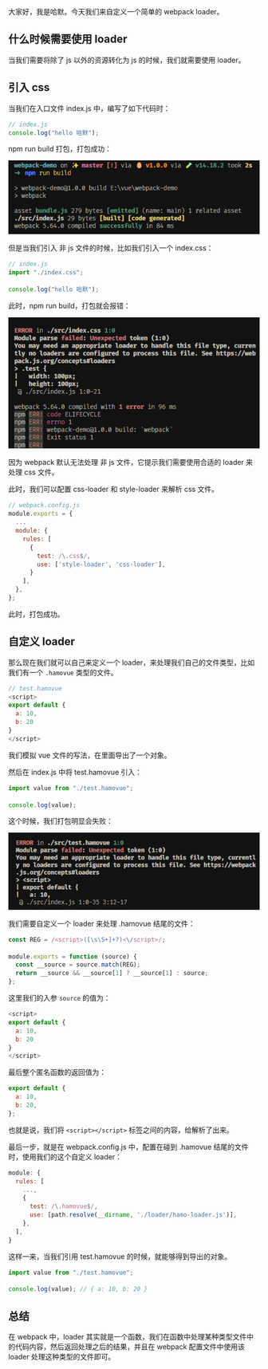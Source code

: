 大家好，我是哈默。今天我们来自定义一个简单的 webpack loader。

## 什么时候需要使用 loader

当我们需要将除了 js 以外的资源转化为 js 的时候，我们就需要使用 loader。

## 引入 css

当我们在入口文件 index.js 中，编写了如下代码时：

```js
// index.js
console.log("hello 哈默");
```

npm run build 打包，打包成功：

![普通js](./普通js.png)

但是当我们引入 非 js 文件的时候，比如我们引入一个 index.css：

```js
// index.js
import "./index.css";

console.log("hello 哈默");
```

此时，npm run build，打包就会报错：

![引入css](./引入css.png)

因为 webpack 默认无法处理 非 js 文件，它提示我们需要使用合适的 loader 来处理 css 文件。

此时，我们可以配置 css-loader 和 style-loader 来解析 css 文件。

```js
// webpack.config.js
module.exports = {
  ...
  module: {
    rules: [
      {
        test: /\.css$/,
        use: ['style-loader', 'css-loader'],
      }
    ],
  },
};

```

此时，打包成功。

## 自定义 loader

那么现在我们就可以自己来定义一个 loader，来处理我们自己的文件类型，比如我们有一个 `.hamovue` 类型的文件。

```js
// test.hamovue
<script>
export default {
  a: 10,
  b: 20
}
</script>
```

我们模拟 vue 文件的写法，在里面导出了一个对象。

然后在 index.js 中将 test.hamovue 引入：

```js
import value from "./test.hamovue";

console.log(value);
```

这个时候，我们打包明显会失败：

![hamovue打包失败](./hamovue打包失败.png)

我们需要自定义一个 loader 来处理 .hamovue 结尾的文件：

```js
const REG = /<script>([\s\S+]+?)<\/script>/;

module.exports = function (source) {
  const __source = source.match(REG);
  return __source && __source[1] ? __source[1] : source;
};
```

这里我们的入参 `source` 的值为：

```js
<script>
export default {
  a: 10,
  b: 20
}
</script>
```

最后整个匿名函数的返回值为：

```js
export default {
  a: 10,
  b: 20,
};
```

也就是说，我们将 `<script></script>` 标签之间的内容，给解析了出来。

最后一步，就是在 webpack.config.js 中，配置在碰到 .hamovue 结尾的文件时，使用我们的这个自定义 loader：

```js
module: {
  rules: [
    ...,
    {
      test: /\.hamovue$/,
      use: [path.resolve(__dirname, './loader/hamo-loader.js')],
    },
  ],
}
```

这样一来，当我们引用 test.hamovue 的时候，就能够得到导出的对象。

```js
import value from "./test.hamovue";

console.log(value); // { a: 10, b: 20 }
```

## 总结

在 webpack 中，loader 其实就是一个函数，我们在函数中处理某种类型文件中的代码内容，然后返回处理之后的结果，并且在 webpack 配置文件中使用该 loader 处理这种类型的文件即可。

